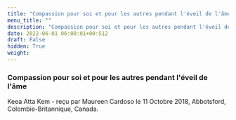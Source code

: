 ```yaml
---
title: "Compassion pour soi et pour les autres pendant l'éveil de l'âme"
menu_title: ""
description: "Compassion pour soi et pour les autres pendant l'éveil de l'âme"
date: 2022-06-01 06:00:01+00:512
draft: False
hidden: True
weight:
---
```

### Compassion pour soi et pour les autres pendant l'éveil de l'âme

Keea Atta Kem - reçu par Maureen Cardoso le 11 Octobre 2018, Abbotsford, Colombie-Britannique, Canada.



